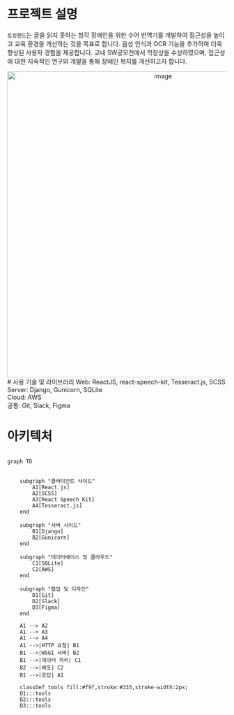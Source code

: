 # 프로젝트 설명
`토킹핸드`는 글을 읽지 못하는 청각 장애인을 위한 수어 번역기를 개발하여 접근성을 높이고 교육 환경을 개선하는 것을 목표로 합니다. 음성 인식과 OCR 기능을 추가하여 더욱 향상된 사용자 경험을 제공합니다. 교내 SW공모전에서 학장상을 수상하였으며, 접근성에 대한 지속적인 연구와 개발을 통해 장애인 복지를 개선하고자 합니다.

<div align="center">
<img width="700" alt="image" src="https://github.com/flip-404/2022-SSU-Contest-Front/assets/87515256/fbbd8a20-e7f4-4ab8-b895-516b2df7b61c">
</div>
# 사용 기술 및 라이브러리
Web: ReactJS, react-speech-kit, Tesseract.js, SCSS <br/>
Server: Django, Gunicorn, SQLite<br/>
Cloud: AWS<br/>
공통: Git, Slack, Figma



# 아키텍처

```mermaid

graph TD
    
    
    subgraph "클라이언트 사이드"
        A1[React.js]
        A2[SCSS]
        A3[React Speech Kit]
        A4[Tesseract.js]
    end
    
    subgraph "서버 사이드"
        B1[Django]
        B2[Gunicorn]
    end
    
    subgraph "데이터베이스 및 클라우드"
        C1[SQLite]
        C2[AWS]
    end
    
    subgraph "협업 및 디자인"
        D1[Git]
        D2[Slack]
        D3[Figma]
    end
    
    A1 --> A2
    A1 --> A3
    A1 --> A4
    A1 -->|HTTP 요청| B1
    B1 -->|WSGI 서버| B2
    B1 -->|데이터 처리| C1
    B2 -->|배포| C2
    B1 -->|응답| A1
    
    classDef tools fill:#f9f,stroke:#333,stroke-width:2px;
    D1:::tools
    D2:::tools
    D3:::tools

```

